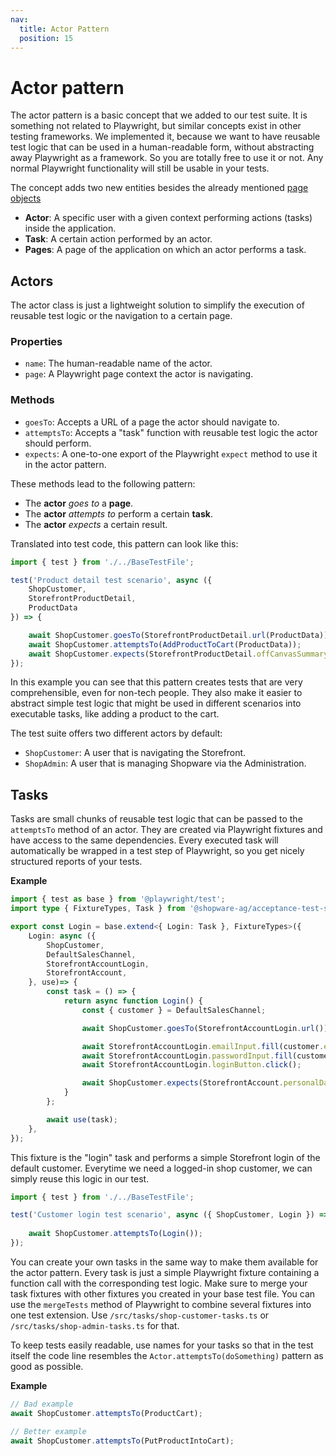 ```yaml
---
nav:
  title: Actor Pattern
  position: 15
---
```


# Actor pattern

The actor pattern is a basic concept that we added to our test suite. It is something not related to Playwright, but similar concepts exist in other testing frameworks. We implemented it, because we want to have reusable test logic that can be used in a human-readable form, without abstracting away Playwright as a framework. So you are totally free to use it or not. Any normal Playwright functionality will still be usable in your tests.

The concept adds two new entities besides the already mentioned [page objects](./page-object.md)

- **Actor**: A specific user with a given context performing actions (tasks) inside the application.
- **Task**: A certain action performed by an actor.
- **Pages**: A page of the application on which an actor performs a task.

## Actors

The actor class is just a lightweight solution to simplify the execution of reusable test logic or the navigation to a certain page.

### Properties

- `name`: The human-readable name of the actor.
- `page`: A Playwright page context the actor is navigating.

### Methods

- `goesTo`: Accepts a URL of a page the actor should navigate to.
- `attemptsTo`: Accepts a "task" function with reusable test logic the actor should perform.
- `expects`: A one-to-one export of the Playwright `expect` method to use it in the actor pattern.

These methods lead to the following pattern:

- The **actor** *goes to* a **page**.
- The **actor** *attempts to* perform a certain **task**.
- The **actor** *expects* a certain result.

Translated into test code, this pattern can look like this:

```TypeScript
import { test } from './../BaseTestFile';

test('Product detail test scenario', async ({ 
    ShopCustomer, 
    StorefrontProductDetail, 
    ProductData 
}) => {

    await ShopCustomer.goesTo(StorefrontProductDetail.url(ProductData));
    await ShopCustomer.attemptsTo(AddProductToCart(ProductData));
    await ShopCustomer.expects(StorefrontProductDetail.offCanvasSummaryTotalPrice).toHaveText('€99.99*');
});
```

In this example you can see that this pattern creates tests that are very comprehensible, even for non-tech people. They also make it easier to abstract simple test logic that might be used in different scenarios into executable tasks, like adding a product to the cart.

The test suite offers two different actors by default:

- `ShopCustomer`: A user that is navigating the Storefront.
- `ShopAdmin`: A user that is managing Shopware via the Administration.

## Tasks

Tasks are small chunks of reusable test logic that can be passed to the `attemptsTo` method of an actor. They are created via Playwright fixtures and have access to the same dependencies. Every executed task will automatically be wrapped in a test step of Playwright, so you get nicely structured reports of your tests.

**Example**

```TypeScript
import { test as base } from '@playwright/test';
import type { FixtureTypes, Task } from '@shopware-ag/acceptance-test-suite';

export const Login = base.extend<{ Login: Task }, FixtureTypes>({
    Login: async ({
        ShopCustomer,
        DefaultSalesChannel,
        StorefrontAccountLogin,
        StorefrontAccount,
    }, use)=> {
        const task = () => {
            return async function Login() {
                const { customer } = DefaultSalesChannel;

                await ShopCustomer.goesTo(StorefrontAccountLogin.url());

                await StorefrontAccountLogin.emailInput.fill(customer.email);
                await StorefrontAccountLogin.passwordInput.fill(customer.password);
                await StorefrontAccountLogin.loginButton.click();

                await ShopCustomer.expects(StorefrontAccount.personalDataCardTitle).toBeVisible();
            }
        };

        await use(task);
    },
});
```

This fixture is the "login" task and performs a simple Storefront login of the default customer. Everytime we need a logged-in shop customer, we can simply reuse this logic in our test.

```TypeScript
import { test } from './../BaseTestFile';

test('Customer login test scenario', async ({ ShopCustomer, Login }) => {
    
    await ShopCustomer.attemptsTo(Login());
});
```

You can create your own tasks in the same way to make them available for the actor pattern. Every task is just a simple Playwright fixture containing a function call with the corresponding test logic. Make sure to merge your task fixtures with other fixtures you created in your base test file. You can use the `mergeTests` method of Playwright to combine several fixtures into one test extension. Use `/src/tasks/shop-customer-tasks.ts` or `/src/tasks/shop-admin-tasks.ts` for that.

To keep tests easily readable, use names for your tasks so that in the test itself the code line resembles the `Actor.attemptsTo(doSomething)` pattern as good as possible.

**Example**

```TypeScript
// Bad example
await ShopCustomer.attemptsTo(ProductCart);

// Better example
await ShopCustomer.attemptsTo(PutProductIntoCart);
```
